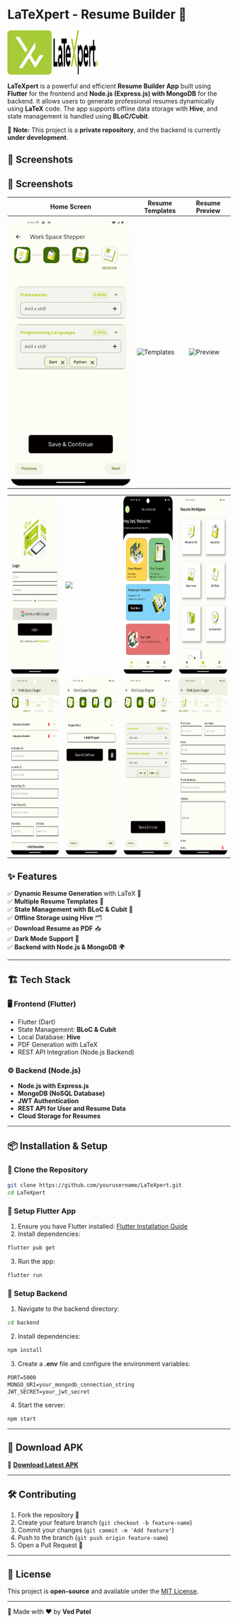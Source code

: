 
# LaTeXpert - Resume Builder 🚀
<p align="start">
   <img src="screenshot/logo.svg" alt="Description" width="100" height="100" />
  <img src="screenshot/text.svg" alt="Description" width="100" height="100" />
</p>



**LaTeXpert** is a powerful and efficient **Resume Builder App** built using **Flutter** for the frontend and **Node.js (Express.js) with MongoDB** for the backend. It allows users to generate professional resumes dynamically using **LaTeX** code. The app supports offline data storage with **Hive**, and state management is handled using **BLoC/Cubit**.

🚨 **Note:** This project is a **private repository**, and the backend is currently **under development**.

## 📸 Screenshots

## 📸 Screenshots

| Home Screen | Resume Templates | Resume Preview |
|-------------|------------------|---------------|
| ![Home](screenshot/skill.png) | ![Templates](screenshot/templates.png) | ![Preview](screenshot/preview.png) |

<table>
   <tr> 
      <td>
         <img src="https://github.com/RAWAN3830/laTeXpert/blob/main/screenshot/login.png" height="400"/>
      </td> 
      <td>
         <img src="https://github.com/RAWAN3830/laTeXpert/blob/main/screenshot/registration.png" height="400"/>
      </td> 
      <td>
         <img src="https://github.com/RAWAN3830/laTeXpert/blob/main/screenshot/main_screen.png" height="400"/>
      </td> 
      <td>
         <img src="https://github.com/RAWAN3830/laTeXpert/blob/main/screenshot/home_screen.png" height="400"/>
      </td>  
   </tr> 
   <tr>
      <td>
         <img src="https://github.com/RAWAN3830/laTeXpert/blob/main/screenshot/education.png" height="400"/>
      </td> 
      <td>
         <img src="https://github.com/RAWAN3830/laTeXpert/blob/main/screenshot/project.png" height="400"/>
      </td>
      <td>
         <img src="https://github.com/RAWAN3830/laTeXpert/blob/main/screenshot/skill.png" height="400"/>
      </td>
      <td>
         <img src="https://github.com/RAWAN3830/laTeXpert/blob/main/screenshot/stepper.png" height="400"/>
      </td>
   </tr> 
</table>


## ✨ Features

✅ **Dynamic Resume Generation** with LaTeX 📄  
✅ **Multiple Resume Templates** 🎨  
✅ **State Management with BLoC & Cubit** 🔄  
✅ **Offline Storage using Hive** 🗂️  
✅ **Download Resume as PDF** 📥  
✅ **Dark Mode Support** 🌙  
✅ **Backend with Node.js & MongoDB** 🌍  

---

## 🏗️ Tech Stack

### 🖥️ Frontend (Flutter)
- Flutter (Dart)
- State Management: **BLoC & Cubit**
- Local Database: **Hive**
- PDF Generation with LaTeX
- REST API Integration (Node.js Backend)

### ⚙️ Backend (Node.js)
- **Node.js with Express.js**
- **MongoDB (NoSQL Database)**
- **JWT Authentication**
- **REST API for User and Resume Data**
- **Cloud Storage for Resumes**

---

## 📦 Installation & Setup

### 🔹 Clone the Repository
```bash
git clone https://github.com/yourusername/LaTeXpert.git
cd LaTeXpert
```

### 🔹 Setup Flutter App
1. Ensure you have Flutter installed: [Flutter Installation Guide](https://flutter.dev/docs/get-started/install)
2. Install dependencies:
```bash
flutter pub get
```
3. Run the app:
```bash
flutter run
```

### 🔹 Setup Backend
1. Navigate to the backend directory:
```bash
cd backend
```
2. Install dependencies:
```bash
npm install
```
3. Create a **.env** file and configure the environment variables:
```env
PORT=5000
MONGO_URI=your_mongodb_connection_string
JWT_SECRET=your_jwt_secret
```
4. Start the server:
```bash
npm start
```

---

## 📲 Download APK
🔗 **[Download Latest APK](https://github.com/yourusername/LaTeXpert/releases/latest)**

---

## 🛠️ Contributing
1. Fork the repository 🍴
2. Create your feature branch (`git checkout -b feature-name`)
3. Commit your changes (`git commit -m 'Add feature'`)
4. Push to the branch (`git push origin feature-name`)
5. Open a Pull Request 📩

---

## 📜 License
This project is **open-source** and available under the [MIT License](LICENSE).

---

🚀 Made with ❤️ by **Ved Patel**

